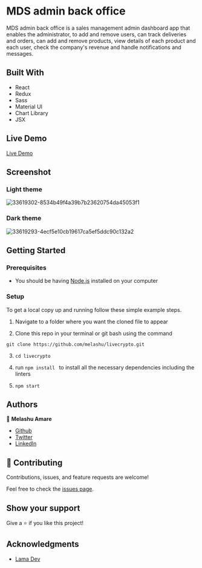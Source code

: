 # MDS admin back office

MDS admin back office is a sales management admin dashboard app that enables the administrator, to add and remove users, can track deliveries and orders, can add and remove products, view details of each product and each user, check the company's revenue and handle notifications and messages. 
## Built With
- React 
- Redux
- Sass
- Material UI
- Chart Library
- JSX

## Live Demo
[Live Demo](https://mdsadmin.netlify.app/)

## Screenshot 
### Light theme 
![33619302-8534b49f4a39b7b23620754da45053f1](https://user-images.githubusercontent.com/30173722/197042842-b570a140-22e0-4663-ad1c-d2846c0c3e95.png)

### Dark theme 
![33619293-4ecf5e10cb19617ca5ef5ddc90c132a2](https://user-images.githubusercontent.com/30173722/197042886-445d6073-bdb8-45df-b0eb-9be723994699.png)

## Getting Started
### Prerequisites

- You should be having [Node.js](https://nodejs.org/en/) installed on your computer
### Setup

To get a local copy up and running follow these simple example steps.

1. Navigate to a folder where you want the cloned file to appear
   
2. Clone this repo in your terminal or git bash using the command

  `git clone https://github.com/melashu/livecrypto.git`

3. `cd livecrypto`

4. run `npm install ` to install all the necessary dependencies including the linters

4. `npm start`
## Authors 

👤 **Melashu Amare**

- [Github](https://github.com/melashu)
- [Twitter](https://twitter.com/meshu102)
- [LinkedIn](https://www.linkedin.com/in/melashu-amare/)


## 🤝 Contributing

Contributions, issues, and feature requests are welcome!


Feel free to check the [issues page](https://github.com/melashu/Salse-management-admin-Backoffice/issues).

## Show your support

Give a ⭐️ if you like this project!

## Acknowledgments

- [Lama Dev](https://www.youtube.com/c/LamaDev)




